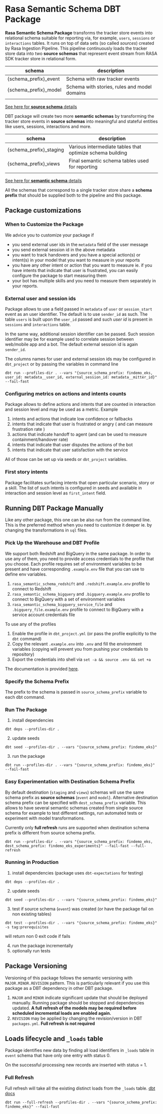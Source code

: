 # Rasa Semantic Schema DBT Package
**Rasa Semantic Schema Package** transforms the tracker store events into relational schema suitable for reporting via, for example, `users`, `sessions` or `interactions` tables. It runs on top of data sets (so called *sources*) created by Rasa Ingestion Pipeline. This pipeline continuously loads the tracker store data into two **source schemas** that represent event stream from RASA SDK tracker store in relational form.

| schema                | description                                  |
| --------------------- | -------------------------------------------- |
| {schema_prefix}_event | Schema with raw tracker events               |
| {schema_prefix}_model | Schema with stories, rules and model domains |
|                       |                                              |

[See here for **source schema** details](README_SOURCE_SCHEMA.md)


DBT package will create two more **semantic schemas** by transforming the tracker store events in **source schemas** into meaningful and stateful entities like users, sessions, interactions and more.

| schema                  | description                                               |
| ----------------------- | --------------------------------------------------------- |
| {schema_prefix}_staging | Various intermediate tables that optimize schema building |
| {schema_prefix}_views   | Final semantic schema tables used for reporting           |
|                         |                                                           |

[See here for **semantic schema** details](README_SCHEMA.md)

All the schemas that correspond to a single tracker store share a **schema prefix** that should be supplied both to the pipeline and this package.

## Package customizations

### When to Customize the Package
We advice you to customize your package if
- you send external user ids in the `metadata` field of the user message
- you send external session id in the above metadata
- you want to track handovers and you have a special action(s) or intent(s) in your model that you want to measure in your reports
- you have any other intent or action that you want to measure ie. if you have intents that indicate that user is frustrated, you can easily configure the package to start measuring them
- your bot has multiple skills and you need to measure them separately in your reports.

### External user and session ids
Package allows to use a field passed in `metadata` of `user` or `session_start` event as an user identifier. The default is to use `sender_id` as such. The table `users` is built upon the `user_id` passed and such *user id* is present in `sessions` and `interactions` table.

In the same way, additional session identifier can be passed. Such session identifier may be for example used to correlate session between web/mobile app and a bot. The default external session id is again `sender_id`.

The columns names for user and external session ids may be configured in `dbt_project` or by passing the variables in command line

```
dbt run --profiles-dir . --vars "{source_schema_prefix: findemo_eks, user_id: metadata__user_id, external_session_id: metadata__mitter_id}" --fail-fast
```

### Configuring metrics on actions and intents counts
Package allows to define actions and intents that are counted in interaction and session level and may be used as a metric. Example

1. intents and actions that indicate low confidence or fallbacks
2. intents that indicate that user is frustrated or angry ( and can measure frustration rate )
3. actions that indicate handoff to agent (and can be used to measure containment/handover rate)
4. intents that indicate that user disputes the actions of the bot
5. intents that indicate that user satisfaction with the service

All of those can be set up via seeds or `dbt_project` variables.

### First story intents
Package facilitates surfacing intents that open particular scenario, story or a skill. The list of such intents is configured in seeds and available in interaction and session level as `first_intent` field.

## Running DBT Package Manually
Like any other package, this one can be also run from the command line. This is the preferred method when you need to customize it deeper ie. by changing the transformations in `sql` files. 

### Pick Up the Warehouse and DBT Profile
We support both Redshift and BigQuery in the same package. In order to use any of them, you need to provide access credentials to the profile that you choose. Each profile requires set of environment variables to be present and have corresponding `.example.env` file that you can use to define env variables.

1. `rasa_semantic_schema_redshift` and `.redshift.example.env` profile to connect to Redshift
2. `rasa_semantic_schema_bigquery` and `.bigquery.example.env` profile to connect to BigQuery with a set of environment variables
3. `rasa_semantic_schema_bigquery_service_file` and `.bigquery_file.example.env` profile to connect to BigQuery with a service account credentials file

To use any of the profiles
1. Enable the profile in `dbt_project.yml` (or pass the profile explicitly to the `dbt` command)
2. Copy the relevant `.example.env` into `.env` and fill the environment variables (copying will prevent you from pushing your credentials to repository)
3. Export the credentials into shell via `set -a && source .env && set +a`

The documentation is provided [here](https://github.com/scale-vector/rasa_data_ingestion_deployment/blob/master/autopoiesis/DEPLOYMENT.md#redshift-access).

### Specify the Schema Prefix
The prefix to the schema is passed in `source_schema_prefix` variable to each dbt command.

### Run The Package

1. install dependencies
```
dbt deps --profiles-dir .
```
2. update seeds
```
dbt seed --profiles-dir . --vars "{source_schema_prefix: findemo_eks}"
```

3. run the package
```
dbt run --profiles-dir . --vars "{source_schema_prefix: findemo_eks}" --fail-fast
```

### Easy Experimentation with Destination Schema Prefix
By default destination (`staging` and `views`) schemas will use the same schema prefix as **source schemas** (`event` and `model`). Alternative destination schema prefix can be specified with `dest_schema_prefix` variable. This allows to have several semantic schemas created from single source schema for example to test different settings, run automated tests or experiment with model transformations.

Currently only **full refresh** runs are supported when destination schema prefix is different from source schema prefix.

```
dbt run --profiles-dir . --vars "{source_schema_prefix: findemo_eks, dest_schema_prefix: findemo_eks_experiments}" --fail-fast --full-refresh
```

### Running in Production
1. install dependencies (package uses `dbt-expectations` for testing)
```
dbt deps --profiles-dir .
```
2. update seeds
```
dbt seed --profiles-dir . --vars "{source_schema_prefix: findemo_eks}"
```
3. test if source schema (`event`) was created (or have the package fail on non existing tables)
```
dbt test --profiles-dir . --vars "{source_schema_prefix: findemo_eks}" -s tag:prerequisites
```
will return non 0 exit code if fails

4. run the package incrementally
5. optionally run tests

## Package Versioning
Versioning of this package follows the semantic versioning with `MAJOR.MINOR.REVISION` pattern. This is particularly relevant if you use this package as a DBT dependency in other DBT package.

1. `MAJOR` and `MINOR` indicate significant update that should be deployed manually. Running package should be stopped and dependencies updated. **A full refresh of the models may be required before scheduled incremental loads are enabled again.**
2. `REVISION` may be applied by changing the revision/version in DBT `packages.yml`. **Full refresh is not required**

## Loads lifecycle and `_loads` table
Package identifies new data by finding all load identifiers in `_loads` table in `event` schema that have only one entry with status 0.

On the successful processing new records are inserted with status = 1.

### Full Refresh
Full refresh will take all the existing distinct loads from the `_loads` table.
[dbt docs](https://docs.getdbt.com/docs/building-a-dbt-project/building-models/configuring-incremental-models#what-if-the-columns-of-my-incremental-model-change)
```
dbt run --full-refresh --profiles-dir . --vars "{source_schema_prefix: findemo_eks}" --fail-fast
```